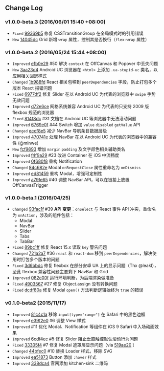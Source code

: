 ## Change Log

### v1.0.0-beta.3 (2016/06/01 15:40 +08:00)

- `Fixed` [99369b5](https://github.com/amazeui/amazeui-touch/commit/99369b5e42ced90789813a26ae0f3c1e8eebaabe) 修复 CSSTransitionGroup 在全局模式时的引用错误
- `New` [14045dc](https://github.com/amazeui/amazeui-touch/commit/14045dc04bbf5915ce1825048ecf1d76e18402c7) Grid 新增 `wrap` 属性，控制其是否换行（`flex-wrap` 属性）

### v1.0.0-beta.2 (2016/05/24 15:44 +08:00)

- `Improved` [e1b0e29](https://github.com/amazeui/amazeui-touch/commit/e1b0e29ac65e2b9c6fc44f6567128af0361798f6) #50 解决 `context` 在 OffCanvas 和 Popover 中丢失问题
- `New` [3aa23d4](https://github.com/amazeui/amazeui-touch/commit/3aa23d4c23437a5d5cf7bdbef83bd8927f0b398d) Android UC 浏览器在 `<html>` 上添加 `.ua-stupid-uc` 类名，以应用相关回退样式
- `Changed` [1b988fd](https://github.com/amazeui/amazeui-touch/commit/1b988fd77f8a3625a8e36d1c30afada871482dca) React 相关包移到 `peerDependencies` 字段，防止打包多个版本 React 报错问题
- `Fixed` [6977df2](https://github.com/amazeui/amazeui-touch/commit/6977df245e3f45dc068fadbab217bcd3d5d9b83e) 修复 Slider 在以 Android UC 为代表的浏览器中 `swipe` 手势无效问题
- `Improved` [d72e6ce](https://github.com/amazeui/amazeui-touch/commit/d72e6cee6622f92683c1c2b591ee37c8a9a63936) 网格系统兼容 Android UC 为代表的只支持 2009 版 flexbox 规范的浏览器
- `Fixed` [814f8dc](https://github.com/amazeui/amazeui-touch/commit/814f8dc206b40a75cfab5d08792bb3c53e2a0f12)  #31 文档在 Android UC 等浏览器中无法滚动问题
- `Improved` [6769e0f](https://github.com/amazeui/amazeui-touch/commit/6769e0fed9f0c5b7a175163a99344c2cf2e17dfb) #44 Switch 增加 `value` `disabled` `getValue` API
- `Changed` [eccf8e5](https://github.com/amazeui/amazeui-touch/commit/eccf8e5d6da12cd287c33559cab2a59d695616b6)
减少 NavBar 导航条目数据层级
- `Improved` [470741e](https://github.com/amazeui/amazeui-touch/commit/470741ee254d4d6898d146eee77614969c04652a) 处理 NavBar 在以 Android UC 为代表的浏览器中的兼容性 (@minwe)
- `New` [fcf9893](https://github.com/amazeui/amazeui-touch/commit/fcf98932c08b2ae67fbfd90f1844f9e070d09b73) 增加 `margin` `padding` 及文字颜色相关辅助类名
- `Improved` [f4f9a29](https://github.com/amazeui/amazeui-touch/commit/f4f9a29bdbb49ec8c763414bb745850ce8f697f7) #23 改进 Container 在 iOS 中流畅度
- `Improved` [0f680f8](https://github.com/amazeui/amazeui-touch/commit/0f680f823648eb63528195f1907c1e4e1830381a) 重构 Notification
- `Changed` [84c682e](https://github.com/amazeui/amazeui-touch/commit/84c682e9a606e9f8cc1d697e733d19e4721e596d) Modal `onRequestClose` 属性重命名为 `onDismiss`
- `Improved` [ed81459](https://github.com/amazeui/amazeui-touch/commit/ed81459aba1180aaf36ffa08080231919379cf0a) 重构 Modal，增强可定制性
- `Improved` [a79fe65](https://github.com/amazeui/amazeui-touch/commit/a79fe65c86e31153a201cce5033e1e7a99daf317) #40 调整 NavBar API，可以在链接上放置 OffCanvasTrigger


### v1.0.0-beta.1 (2016/04/25)

- `Changed` [93fac1f](https://github.com/amazeui/amazeui-touch/commit/93fac1f8a17a1f9d61af3e401bb759f2f2467a3b) #39 **API 变更**：`onSelect` 与 React 事件 API 冲突，重命名为 `onAction`，涉及的组件包括：
  - Modal
  - NavBar
  - Slider
  - Tabs
  - TabBar
- `Fixed` [89bc1ff](https://github.com/amazeui/amazeui-touch/commit/89bc1ff022f3b9074409c33f09c24af3c471349f) 修复 React 15.x 读取 `key` 警告问题
- `Changed` [721a2a7](https://github.com/amazeui/amazeui-touch/commit/721a2a72a63c20200b494d76655f81aca80914cd) #36 `react` 和 `react-dom` 移到 `peerDependencies`，解决使用时打包多个版本的问题
- `Fixed` [3d6bbdc](https://github.com/amazeui/amazeui-touch/commit/3d6bbdc819175a0cf6b31185b2a7b3421e447a8c) 修复 flexbox 在部分安卓 UA 上的显示问题（Thx @leakl），至此 flexbox 兼容性问题主要剩下 NavBar 和 Grid
- `Improved` [082c00f](https://github.com/amazeui/amazeui-touch/commit/082c00f2ad7d1e61c914238cc5eb326f73cb672e) 运行环境判断，为后端渲染做准备
- `Fixed` [4903567](https://github.com/amazeui/amazeui-touch/commit/49035679e1e3c55e043eeae02df1dd62be8c71c9) #27 修复 Object.assign 没有转换问题
- `Fixed` [dcdf80a](https://github.com/amazeui/amazeui-touch/commit/dcdf80a3dcbf1611c5422d4ded8b39de7781f9a0) 修复 Modal `open()` 方法判断逻辑始终为 `true` 的错误

### v0.1.0-beta2 (2015/11/17)

- `Improved` [81c4c1a](https://github.com/amazeui/amazeui-touch/commit/81c4c1a23fa5fca4a3352e3a8711a79fa04d7b3b) 移除 `input[type="range"]` 在 Safari 中的黑色边框
- `Improved`  [e39f2e0](https://github.com/amazeui/amazeui-touch/commit/e39f2e023ce9e7997adcafbb96e0cfbc0274ea97) #6 调整 View 样式
- `Improved` #11 优化 Modal、Notification 等组件在 iOS 9 Safari 中入场动画效果
- `Improved` [6cdf4ec](https://github.com/amazeui/amazeui-touch/commit/6cdf4ec61c357b0471837a49db78ba1d66f5b564) #5 修复 Slider 阻止垂直触控默认滚动行为问题
- `Fixed` [33305f4](https://github.com/amazeui/amazeui-touch/commit/33305f49405b09ec578fdf530a54012e1fd9bf43)  #7 修复 Modal 遮罩层显示问题（via [519ae20](https://github.com/amazeui/amazeui-touch/commit/519ae20c8646252c06b819c538c74395a4e47b22) ）
- `Changed` [44bfec0](https://github.com/amazeui/amazeui-touch/commit/44bfec03b4fbee022914476abb88b3f090f8d093) #10 替换 Loader 样式，移除 SVG
- `Improved` [ea51873](https://github.com/amazeui/amazeui-touch/commit/ea51873871d70e131b1d307a1a4236d89e37774e) Button 添加 `:hover` 样式
- `Improved` [338dca4](https://github.com/amazeui/amazeui-touch/commit/338dca48a0fec187ebbcd6215853f27942c6ab99) 官网添加 kitchen-sink 二维码
